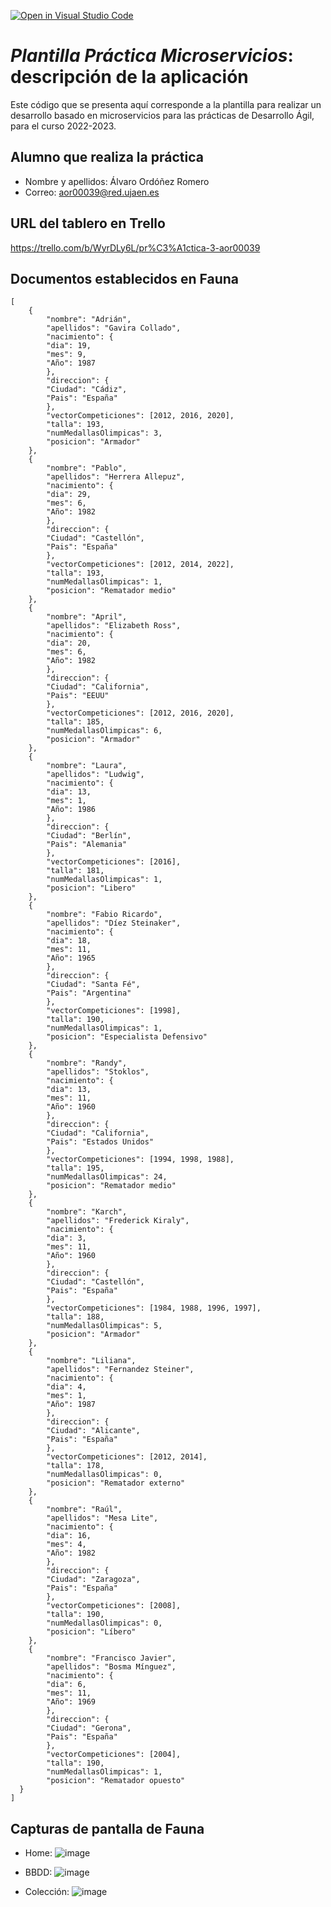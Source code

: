[![Open in Visual Studio Code](https://classroom.github.com/assets/open-in-vscode-c66648af7eb3fe8bc4f294546bfd86ef473780cde1dea487d3c4ff354943c9ae.svg)](https://classroom.github.com/online_ide?assignment_repo_id=10405379&assignment_repo_type=AssignmentRepo)
# *Plantilla Práctica Microservicios*: descripción de la aplicación

Este código que se presenta aquí corresponde a la plantilla para realizar un desarrollo basado en microservicios para las prácticas de Desarrollo Ágil, para el curso 2022-2023.

## Alumno que realiza la práctica

- Nombre y apellidos: Álvaro Ordóñez Romero
- Correo: aor00039@red.ujaen.es

## URL del tablero en Trello

https://trello.com/b/WyrDLy6L/pr%C3%A1ctica-3-aor00039

## Documentos establecidos en Fauna

```
[
    {
        "nombre": "Adrián",
        "apellidos": "Gavira Collado",
        "nacimiento": {
        "dia": 19,
        "mes": 9,
        "Año": 1987
        },
        "direccion": {
        "Ciudad": "Cádiz",
        "Pais": "España"
        },
        "vectorCompeticiones": [2012, 2016, 2020],
        "talla": 193,
        "numMedallasOlimpicas": 3,
        "posicion": "Armador"
    },
    {
        "nombre": "Pablo",
        "apellidos": "Herrera Allepuz",
        "nacimiento": {
        "dia": 29,
        "mes": 6,
        "Año": 1982
        },
        "direccion": {
        "Ciudad": "Castellón",
        "Pais": "España"
        },
        "vectorCompeticiones": [2012, 2014, 2022],
        "talla": 193,
        "numMedallasOlimpicas": 1,
        "posicion": "Rematador medio"
    },
    {
        "nombre": "April",
        "apellidos": "Elizabeth Ross",
        "nacimiento": {
        "dia": 20,
        "mes": 6,
        "Año": 1982
        },
        "direccion": {
        "Ciudad": "California",
        "Pais": "EEUU"
        },
        "vectorCompeticiones": [2012, 2016, 2020],
        "talla": 185,
        "numMedallasOlimpicas": 6,
        "posicion": "Armador"
    },
    {
        "nombre": "Laura",
        "apellidos": "Ludwig",
        "nacimiento": {
        "dia": 13,
        "mes": 1,
        "Año": 1986
        },
        "direccion": {
        "Ciudad": "Berlín",
        "Pais": "Alemania"
        },
        "vectorCompeticiones": [2016],
        "talla": 181,
        "numMedallasOlimpicas": 1,
        "posicion": "Libero"
    },
    {
        "nombre": "Fabio Ricardo",
        "apellidos": "Díez Steinaker",
        "nacimiento": {
        "dia": 18,
        "mes": 11,
        "Año": 1965
        },
        "direccion": {
        "Ciudad": "Santa Fé",
        "Pais": "Argentina"
        },
        "vectorCompeticiones": [1998],
        "talla": 190,
        "numMedallasOlimpicas": 1,
        "posicion": "Especialista Defensivo"
    },
    {
        "nombre": "Randy",
        "apellidos": "Stoklos",
        "nacimiento": {
        "dia": 13,
        "mes": 11,
        "Año": 1960
        },
        "direccion": {
        "Ciudad": "California",
        "Pais": "Estados Unidos"
        },
        "vectorCompeticiones": [1994, 1998, 1988],
        "talla": 195,
        "numMedallasOlimpicas": 24,
        "posicion": "Rematador medio"
    },
    {
        "nombre": "Karch",
        "apellidos": "Frederick Kiraly",
        "nacimiento": {
        "dia": 3,
        "mes": 11,
        "Año": 1960
        },
        "direccion": {
        "Ciudad": "Castellón",
        "Pais": "España"
        },
        "vectorCompeticiones": [1984, 1988, 1996, 1997],
        "talla": 188,
        "numMedallasOlimpicas": 5,
        "posicion": "Armador"
    },
    {
        "nombre": "Liliana",
        "apellidos": "Fernandez Steiner",
        "nacimiento": {
        "dia": 4,
        "mes": 1,
        "Año": 1987
        },
        "direccion": {
        "Ciudad": "Alicante",
        "Pais": "España"
        },
        "vectorCompeticiones": [2012, 2014],
        "talla": 178,
        "numMedallasOlimpicas": 0,
        "posicion": "Rematador externo"
    },
    {
        "nombre": "Raúl",
        "apellidos": "Mesa Lite",
        "nacimiento": {
        "dia": 16,
        "mes": 4,
        "Año": 1982
        },
        "direccion": {
        "Ciudad": "Zaragoza",
        "Pais": "España"
        },
        "vectorCompeticiones": [2008],
        "talla": 190,
        "numMedallasOlimpicas": 0,
        "posicion": "Líbero"
    },
    {
        "nombre": "Francisco Javier",
        "apellidos": "Bosma Mínguez",
        "nacimiento": {
        "dia": 6,
        "mes": 11,
        "Año": 1969
        },
        "direccion": {
        "Ciudad": "Gerona",
        "Pais": "España"
        },
        "vectorCompeticiones": [2004],
        "talla": 190,
        "numMedallasOlimpicas": 1,
        "posicion": "Rematador opuesto"
  }
]
```

## Capturas de pantalla de Fauna
- Home:
![image](https://user-images.githubusercontent.com/124682695/226602711-fffc7c59-4ba7-44e8-85e5-e07d044ce4bb.png)

- BBDD:
![image](https://user-images.githubusercontent.com/124682695/226602840-0e74e015-8872-4799-a4bd-be2d136f96b3.png)

- Colección:
![image](https://user-images.githubusercontent.com/124682695/226602937-07c49a2a-5eb3-4b4d-9d3a-368634bd26e8.png)



